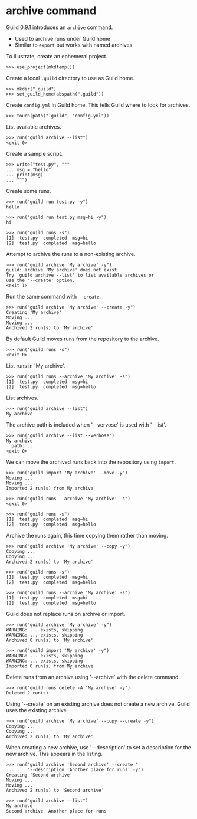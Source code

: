 # archive command

Guild 0.9.1 introduces an `archive` command.

- Used to archive runs under Guild home
- Similar to `export` but works with named archives

To illustrate, create an ephemeral project.

    >>> use_project(mkdtemp())

Create a local `.guild` directory to use as Guild home.

    >>> mkdir(".guild")
    >>> set_guild_home(abspath(".guild"))

Create `config.yml` in Guild home. This tells Guild where to look for
archives.

    >>> touch(path(".guild", "config.yml"))

List available archives.

    >>> run("guild archive --list")
    <exit 0>

Create a sample script.

    >>> write("test.py", """
    ... msg = "hello"
    ... print(msg)
    ... """)

Create some runs.

    >>> run("guild run test.py -y")
    hello

    >>> run("guild run test.py msg=hi -y")
    hi

    >>> run("guild runs -s")
    [1]  test.py  completed  msg=hi
    [2]  test.py  completed  msg=hello

Attempt to archive the runs to a non-existing archive.

    >>> run("guild archive 'My archive' -y")
    guild: archive 'My archive' does not exist
    Try 'guild archive --list' to list available archives or
    use the '--create' option.
    <exit 1>

Run the same command with `--create`.

    >>> run("guild archive 'My archive' --create -y")
    Creating 'My archive'
    Moving ...
    Moving ...
    Archived 2 run(s) to 'My archive'

By default Guild moves runs from the repository to the archive.

    >>> run("guild runs -s")
    <exit 0>

List runs in 'My archive'.

    >>> run("guild runs --archive 'My archive' -s")
    [1]  test.py  completed  msg=hi
    [2]  test.py  completed  msg=hello

List archives.

    >>> run("guild archive --list")
    My archive

The archive path is included when '--vervose' is used with '--list'.

    >>> run("guild archive --list --verbose")
    My archive
      path: ...
    <exit 0>

We can move the archived runs back into the repository using `import`.

    >>> run("guild import 'My archive' --move -y")
    Moving ...
    Moving ...
    Imported 2 run(s) from My archive

    >>> run("guild runs --archive 'My archive' -s")
    <exit 0>

    >>> run("guild runs -s")
    [1]  test.py  completed  msg=hi
    [2]  test.py  completed  msg=hello

Archive the runs again, this time copying them rather than moving.

    >>> run("guild archive 'My archive' --copy -y")
    Copying ...
    Copying ...
    Archived 2 run(s) to 'My archive'

    >>> run("guild runs -s")
    [1]  test.py  completed  msg=hi
    [2]  test.py  completed  msg=hello

    >>> run("guild runs --archive 'My archive' -s")
    [1]  test.py  completed  msg=hi
    [2]  test.py  completed  msg=hello

Guild does not replace runs on archive or import.

    >>> run("guild archive 'My archive' -y")
    WARNING: ... exists, skipping
    WARNING: ... exists, skipping
    Archived 0 run(s) to 'My archive'

    >>> run("guild import 'My archive' -y")
    WARNING: ... exists, skipping
    WARNING: ... exists, skipping
    Imported 0 run(s) from My archive

Delete runs from an archive using '--archive' with the delete command.

    >>> run("guild runs delete -A 'My archive' -y")
    Deleted 2 run(s)

Using '--create' on an existing archive does not create a new
archive. Guild uses the existing archive.

    >>> run("guild archive 'My archive' --copy --create -y")
    Copying ...
    Copying ...
    Archived 2 run(s) to 'My archive'

When creating a new archive, use '--description' to set a description
for the new archive. This appears in the listing.

    >>> run("guild archive 'Second archive' --create "
    ...     "--description 'Another place for runs' -y")
    Creating 'Second archive'
    Moving ...
    Moving ...
    Archived 2 run(s) to 'Second archive'

    >>> run("guild archive --list")
    My archive
    Second archive  Another place for runs
